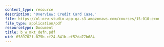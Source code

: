 ```yaml
---
content_type: resource
description: 'Overview: Credit Card Case.'
file: https://ol-ocw-studio-app-qa.s3.amazonaws.com/courses/15-010-economic-analysis-for-business-decisions-fall-2004/6589762f075bcf24841bef52da77b684_b_w_mkt_defn.pdf
file_type: application/pdf
resourcetype: Document
title: b_w_mkt_defn.pdf
uid: 6589762f-075b-cf24-841b-ef52da77b684
---
```

